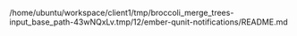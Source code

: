 /home/ubuntu/workspace/client1/tmp/broccoli_merge_trees-input_base_path-43wNQxLv.tmp/12/ember-qunit-notifications/README.md